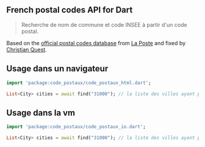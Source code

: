 French postal codes API for Dart
------

> Recherche de nom de commune et code INSEE à partir d'un code postal.

Based on the [official postal codes database](https://www.data.gouv.fr/fr/datasets/base-officielle-des-codes-postaux/) from [La Poste](http://www.laposte.fr/) and fixed by [Christian Quest](https://github.com/cquest).

## Usage dans un navigateur
```dart
import 'package:code_postaux/code_postaux_html.dart';

List<City> cities = await find("31000"); // la liste des villes ayant pour code postal 31000
```

## Usage dans la vm
```dart
import 'package:code_postaux/code_postaux_io.dart';

List<City> cities = await find("31000"); // la liste des villes ayant pour code postal 31000
```
